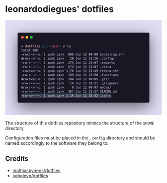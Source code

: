 # leonardodiegues' dotfiles

![leonardodiegues' dotfiles](./media/banner.png)

The structure of this dotfiles repository mimics the structure of the `$HOME` directory.

Configuration files must be placed in the `.config` directory and should be named accordingly to the software they belong to.

## Credits

- [mathiasbynens/dotfiles](https://github.com/mathiasbynens/dotfiles)
- [sobolevn/dotfiles](https://github.com/sobolevn/dotfiles)